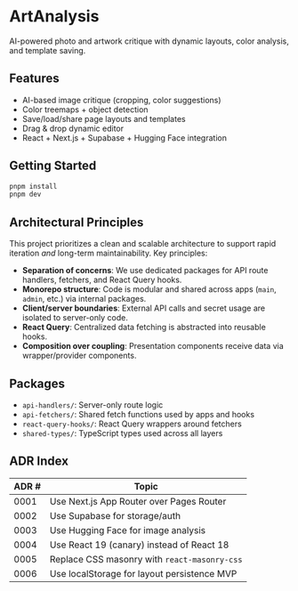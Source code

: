 # ArtAnalysis

AI-powered photo and artwork critique with dynamic layouts, color analysis, and template saving.

## Features

* AI-based image critique (cropping, color suggestions)
* Color treemaps + object detection
* Save/load/share page layouts and templates
* Drag & drop dynamic editor
* React + Next.js + Supabase + Hugging Face integration

## Getting Started

```bash
pnpm install
pnpm dev
```

## Architectural Principles

This project prioritizes a clean and scalable architecture to support rapid iteration *and* long-term maintainability. Key principles:

* **Separation of concerns**: We use dedicated packages for API route handlers, fetchers, and React Query hooks.
* **Monorepo structure**: Code is modular and shared across apps (`main`, `admin`, etc.) via internal packages.
* **Client/server boundaries**: External API calls and secret usage are isolated to server-only code.
* **React Query**: Centralized data fetching is abstracted into reusable hooks.
* **Composition over coupling**: Presentation components receive data via wrapper/provider components.

## Packages

* `api-handlers/`: Server-only route logic
* `api-fetchers/`: Shared fetch functions used by apps and hooks
* `react-query-hooks/`: React Query wrappers around fetchers
* `shared-types/`: TypeScript types used across all layers

## ADR Index

| ADR # | Topic                                        |
| ----- | -------------------------------------------- |
| 0001  | Use Next.js App Router over Pages Router     |
| 0002  | Use Supabase for storage/auth                |
| 0003  | Use Hugging Face for image analysis          |
| 0004  | Use React 19 (canary) instead of React 18    |
| 0005  | Replace CSS masonry with `react-masonry-css` |
| 0006  | Use localStorage for layout persistence MVP  |
